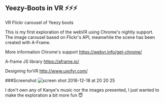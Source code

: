 ## Yeezy-Boots in VR ⚡️⚡️⚡️
VR Flickr carousel of Yeezy boots

This is my first exploration of the webVR using Chrome's nightly support.
The image carousel based on Flickr's API, meanwhile the scene has been created with A-Frame.

More information Chrome's support
https://webvr.info/get-chrome/

A-frame JS library
https://aframe.io/

Designing forVR
http://www.uxofvr.com/

###Screenshot
![screen shot 2016-12-18 at 20 20 25](https://cloud.githubusercontent.com/assets/9334646/21295920/7ceaf324-c55f-11e6-81b4-47c25375f5c2.png)

I don't own any of Kanye's music nor the images presented, I just wanted to make the exploration a  bit more fun 😇
